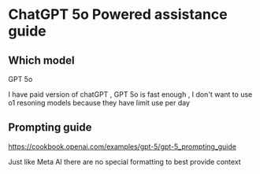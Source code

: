 # ChatGPT 5o Powered assistance guide

## Which model 

GPT 5o

I have paid version of chatGPT , GPT 5o is fast enough , I don't want to use o1 resoning models because they have limit use per day

## Prompting guide

https://cookbook.openai.com/examples/gpt-5/gpt-5_prompting_guide

Just like Meta AI there are no special formatting to best provide context













